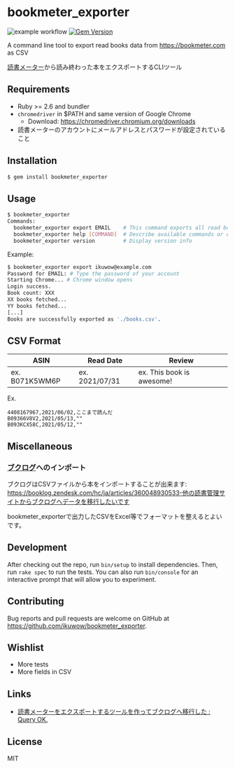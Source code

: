 # bookmeter_exporter

![example workflow](https://github.com/ikuwow/bookmeter_exporter/actions/workflows/main.yml/badge.svg)
[![Gem Version](https://badge.fury.io/rb/bookmeter_exporter.svg)](https://badge.fury.io/rb/bookmeter_exporter)

A command line tool to export read books data from https://bookmeter.com as CSV

[読書メーター](https://bookmeter.com)から読み終わった本をエクスポートするCLIツール

## Requirements

* Ruby >= 2.6 and bundler
* `chromedriver` in $PATH and same version of Google Chrome
  * Download: https://chromedriver.chromium.org/downloads
* 読書メーターのアカウントにメールアドレスとパスワードが設定されていること

## Installation

```bash
$ gem install bookmeter_exporter
```

## Usage

```bash
$ bookmeter_exporter
Commands:
  bookmeter_exporter export EMAIL    # This command exports all read books of an account as CSV.
  bookmeter_exporter help [COMMAND]  # Describe available commands or one specific command
  bookmeter_exporter version         # Display version info
```

Example:

```bash
$ bookmeter_exporter export ikuwow@example.com
Password for EMAIL: # Type the password of your account
Starting Chrome... # Chrome window opens
Login success.
Book count: XXX
XX books fetched...
YY books fetched...
[...]
Books are successfully exported as './books.csv'.
```

## CSV Format

|ASIN|Read Date|Review|
|---|---|---|
|ex. B071K5WM6P|ex. 2021/07/31|ex. This book is awesome!|

Ex.

```csv
4408167967,2021/06/02,ここまで読んだ
B09366V8V2,2021/05/13,""
B093KCX58C,2021/05/12,""
```

## Miscellaneous

### [ブクログ](https://booklog.jp)へのインポート

ブクログはCSVファイルから本をインポートすることが出来ます:
https://booklog.zendesk.com/hc/ja/articles/360048930533-他の読書管理サイトからブクログへデータを移行したいです

bookmeter_exporterで出力したCSVをExcel等でフォーマットを整えるとよいです。

## Development

After checking out the repo, run `bin/setup` to install dependencies. Then, run `rake spec` to run the tests. You can also run `bin/console` for an interactive prompt that will allow you to experiment.

## Contributing

Bug reports and pull requests are welcome on GitHub at https://github.com/ikuwow/bookmeter_exporter.

## Wishlist

* More tests
* More fields in CSV

## Links

* [読書メーターをエクスポートするツールを作ってブクログへ移行した : Query OK.](https://queryok.ikuwow.com/entry/bookmeter-exporter-and-booklog/)

## License

MIT
